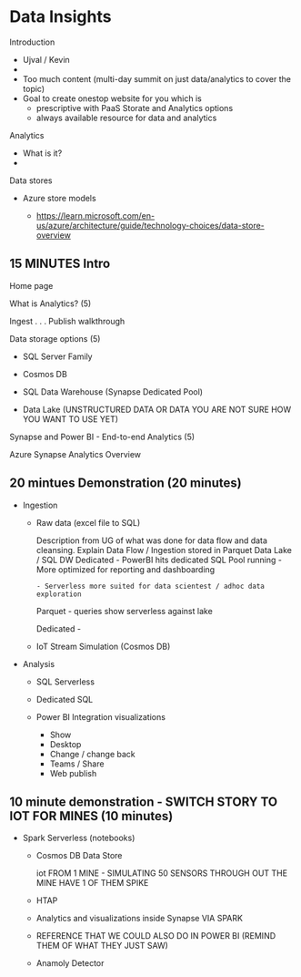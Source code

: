# Data Insights

Introduction
- Ujval / Kevin
- 
- Too much content (multi-day summit on just data/analytics to cover the topic)
- Goal to create onestop website for you which is 
  - prescriptive with PaaS Storate and Analytics options
  - always available resource for data and analytics

Analytics

- What is it?
- 

Data stores


- Azure store models

  - https://learn.microsoft.com/en-us/azure/architecture/guide/technology-choices/data-store-overview





## 15 MINUTES Intro
Home page 

What is Analytics?  (5)

Ingest . . . Publish walkthrough

Data storage options  (5)

- SQL Server Family

- Cosmos DB

- SQL Data Warehouse (Synapse Dedicated Pool)

- Data Lake  (UNSTRUCTURED DATA OR DATA YOU ARE NOT SURE HOW YOU WANT TO USE YET)
  
Synapse and Power BI - End-to-end Analytics (5)

Azure Synapse Analytics Overview

## 20 mintues  Demonstration  (20 minutes)

- Ingestion
  
  - Raw data (excel file to SQL)
  
      Description from UG of what was done for data flow and data cleansing.
        Explain Data Flow / Ingestion stored in Parquet Data Lake / SQL DW Dedicated
        - PowerBI hits dedicated SQL Pool running 
        - More optimized for reporting and dashboarding
  
        - Serverless more suited for data scientest / adhoc data exploration

      Parquet - queries show serverless against lake

      Dedicated - 

  - IoT Stream Simulation (Cosmos DB)
  
- Analysis

  - SQL Serverless

  - Dedicated SQL

  - Power BI Integration visualizations
    - Show
    - Desktop
    - Change / change back
    - Teams / Share
    - Web publish


## 10 minute demonstration - SWITCH STORY TO IOT FOR MINES  (10 minutes)

  - Spark Serverless  (notebooks)

    - Cosmos DB Data Store

      iot FROM 1 MINE - SIMULATING 50 SENSORS THROUGH OUT THE MINE
      HAVE 1 OF THEM SPIKE

    - HTAP

    - Analytics and visualizations inside Synapse VIA SPARK
    - REFERENCE THAT WE COULD ALSO DO IN POWER BI (REMIND THEM OF WHAT THEY JUST SAW)
  
    - Anamoly Detector
